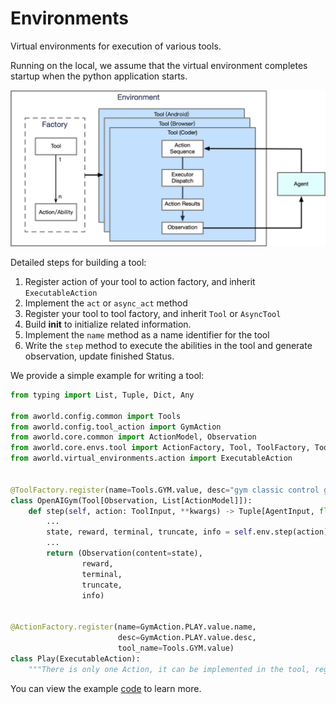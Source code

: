 # Environments

Virtual environments for execution of various tools.

Running on the local, we assume that the virtual environment completes startup when the python application starts.

![Environment Architecture](../../readme_assets/framework_environment.png)

Detailed steps for building a tool:
1. Register action of your tool to action factory, and inherit `ExecutableAction`
2. Implement the `act` or `async_act` method 
3. Register your tool to tool factory, and inherit `Tool` or `AsyncTool`
4. Build __init__ to initialize related information.
5. Implement the `name` method as a name identifier for the tool
6. Write the `step` method to execute the abilities in the tool and generate observation, update finished Status.


We provide a simple example for writing a tool:

```python
from typing import List, Tuple, Dict, Any

from aworld.config.common import Tools
from aworld.config.tool_action import GymAction
from aworld.core.common import ActionModel, Observation
from aworld.core.envs.tool import ActionFactory, Tool, ToolFactory, ToolInput, AgentInput
from aworld.virtual_environments.action import ExecutableAction


@ToolFactory.register(name=Tools.GYM.value, desc="gym classic control game", supported_action=GymAction)
class OpenAIGym(Tool[Observation, List[ActionModel]]):
    def step(self, action: ToolInput, **kwargs) -> Tuple[AgentInput, float, bool, bool, Dict[str, Any]]:
        ...
        state, reward, terminal, truncate, info = self.env.step(action)
        ...
        return (Observation(content=state),
                reward,
                terminal,
                truncate,
                info)


@ActionFactory.register(name=GymAction.PLAY.value.name,
                        desc=GymAction.PLAY.value.desc,
                        tool_name=Tools.GYM.value)
class Play(ExecutableAction):
    """There is only one Action, it can be implemented in the tool, registration is required here."""
```
You can view the example [code](gym_tool/openai_gym.py) to learn more.
